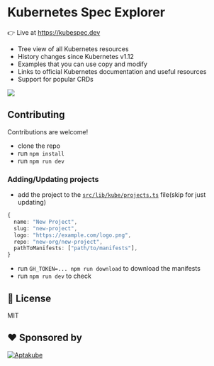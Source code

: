 # Kubernetes Spec Explorer

👉 Live at https://kubespec.dev

- Tree view of all Kubernetes resources
- History changes since Kubernetes v1.12
- Examples that you can use copy and modify
- Links to official Kubernetes documentation and useful resources
- Support for popular CRDs

![](./screenshot.png)

## Contributing

Contributions are welcome!

- clone the repo
- run `npm install`
- run `npm run dev`

### Adding/Updating projects

- add the project to the [`src/lib/kube/projects.ts`](src/lib/kube/projects.ts) file(skip for just updating)

```ts
{
  name: "New Project",
  slug: "new-project",
  logo: "https://example.com/logo.png",
  repo: "new-org/new-project",
  pathToManifests: ["path/to/manifests"],
}
```

- run `GH_TOKEN=... npm run download` to download the manifests
- run `npm run dev` to check

## 📃 License

MIT

## ❤️ Sponsored by

<a href="https://aptakube.com">
    <img src="https://aptakube.com/og.png" alt="Aptakube">
</a>
